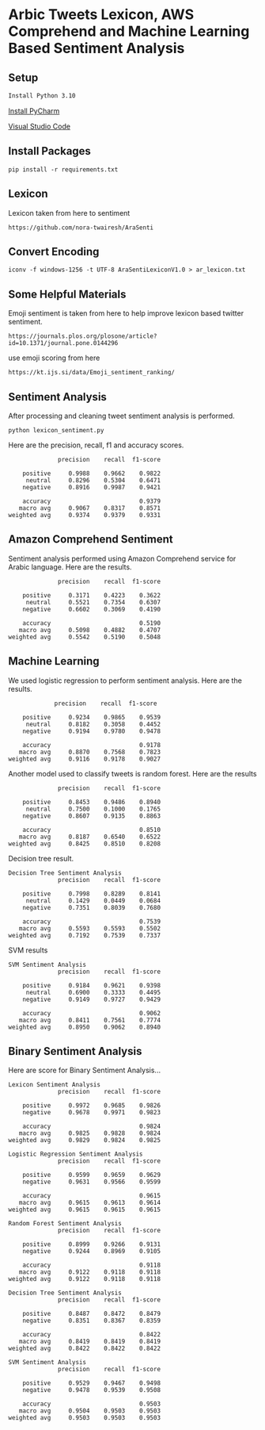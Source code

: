 # Arbic Tweets Lexicon, AWS Comprehend and Machine Learning Based Sentiment Analysis 

## Setup
```bash
Install Python 3.10
```

[Install PyCharm](https://www.jetbrains.com/pycharm/download/?section=windows)



[Visual Studio Code](https://code.visualstudio.com/download)


## Install Packages
```shell
pip install -r requirements.txt
```

## Lexicon
Lexicon taken from here to sentiment

```text
https://github.com/nora-twairesh/AraSenti
```

## Convert Encoding
```shell
iconv -f windows-1256 -t UTF-8 AraSentiLexiconV1.0 > ar_lexicon.txt
```


## Some Helpful Materials
Emoji sentiment is taken from here to help improve lexicon based twitter sentiment.

```text
https://journals.plos.org/plosone/article?id=10.1371/journal.pone.0144296
```

use emoji scoring from here
```text
https://kt.ijs.si/data/Emoji_sentiment_ranking/
```


## Sentiment Analysis
After processing and cleaning tweet sentiment analysis is performed.
```shell
python lexicon_sentiment.py
```

Here are the precision, recall, f1 and accuracy scores.
```text
              precision    recall  f1-score

    positive     0.9988    0.9662    0.9822
     neutral     0.8296    0.5304    0.6471
    negative     0.8916    0.9987    0.9421

    accuracy                         0.9379
   macro avg     0.9067    0.8317    0.8571
weighted avg     0.9374    0.9379    0.9331
```

## Amazon Comprehend Sentiment
Sentiment analysis performed using Amazon Comprehend service for Arabic language.
Here are the results.
```text
              precision    recall  f1-score

    positive     0.3171    0.4223    0.3622
     neutral     0.5521    0.7354    0.6307
    negative     0.6602    0.3069    0.4190

    accuracy                         0.5190
   macro avg     0.5098    0.4882    0.4707
weighted avg     0.5542    0.5190    0.5048
```

## Machine Learning
We used logistic regression to perform sentiment analysis. Here are the results.
```text
             precision    recall  f1-score 

    positive     0.9234    0.9865    0.9539
     neutral     0.8182    0.3058    0.4452
    negative     0.9194    0.9780    0.9478

    accuracy                         0.9178
   macro avg     0.8870    0.7568    0.7823
weighted avg     0.9116    0.9178    0.9027
```

Another model used to classify tweets is random forest. Here are the results
```text
              precision    recall  f1-score

    positive     0.8453    0.9486    0.8940
     neutral     0.7500    0.1000    0.1765
    negative     0.8607    0.9135    0.8863

    accuracy                         0.8510
   macro avg     0.8187    0.6540    0.6522
weighted avg     0.8425    0.8510    0.8208
```
Decision tree result.
```text
Decision Tree Sentiment Analysis
              precision    recall  f1-score

    positive     0.7998    0.8289    0.8141
     neutral     0.1429    0.0449    0.0684
    negative     0.7351    0.8039    0.7680

    accuracy                         0.7539
   macro avg     0.5593    0.5593    0.5502
weighted avg     0.7192    0.7539    0.7337
```
SVM results
```text
SVM Sentiment Analysis
              precision    recall  f1-score

    positive     0.9184    0.9621    0.9398
     neutral     0.6900    0.3333    0.4495
    negative     0.9149    0.9727    0.9429

    accuracy                         0.9062
   macro avg     0.8411    0.7561    0.7774
weighted avg     0.8950    0.9062    0.8940
```

## Binary Sentiment Analysis
Here are score for Binary Sentiment Analysis...
```text
Lexicon Sentiment Analysis
              precision    recall  f1-score

    positive     0.9972    0.9685    0.9826
    negative     0.9678    0.9971    0.9823

    accuracy                         0.9824
   macro avg     0.9825    0.9828    0.9824
weighted avg     0.9829    0.9824    0.9825

Logistic Regression Sentiment Analysis
              precision    recall  f1-score

    positive     0.9599    0.9659    0.9629
    negative     0.9631    0.9566    0.9599

    accuracy                         0.9615
   macro avg     0.9615    0.9613    0.9614
weighted avg     0.9615    0.9615    0.9615

Random Forest Sentiment Analysis
              precision    recall  f1-score

    positive     0.8999    0.9266    0.9131
    negative     0.9244    0.8969    0.9105

    accuracy                         0.9118
   macro avg     0.9122    0.9118    0.9118
weighted avg     0.9122    0.9118    0.9118

Decision Tree Sentiment Analysis
              precision    recall  f1-score

    positive     0.8487    0.8472    0.8479
    negative     0.8351    0.8367    0.8359

    accuracy                         0.8422
   macro avg     0.8419    0.8419    0.8419
weighted avg     0.8422    0.8422    0.8422

SVM Sentiment Analysis
              precision    recall  f1-score

    positive     0.9529    0.9467    0.9498
    negative     0.9478    0.9539    0.9508

    accuracy                         0.9503
   macro avg     0.9504    0.9503    0.9503
weighted avg     0.9503    0.9503    0.9503
```

